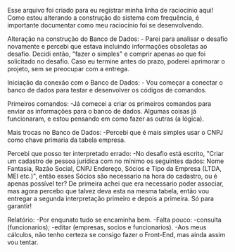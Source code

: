Esse arquivo foi criado para eu registrar minha linha de raciocínio aqui!
Como estou alterando a construção do sistema com frequência, é importante documentar como meu raciocínio foi se desenvolvendo.

Alteração na construção do Banco de Dados:
    - Parei para analisar o desafio novamente e percebi que estava incluindo informações obsoletas ao desafio. Decidi então, "fazer o simples" e comprir apenas ao que foi solicitado no desafio. Caso eu termine antes do prazo, poderei aprimorar o projeto, sem se preocupar com a entrega.

Iniciação da conexão com o Banco de Dados:
    - Vou começar a conectar o banco de dados para testar e desenvolver os códigos de comandos.

Primeiros comandos:
    -Já comecei a criar os primeiros comandos para enviar as informações para o banco de dados. Algumas coisas já funcionaram, e estou pensando em como fazer as outras (a lógica).

Mais trocas no Banco de Dados: 
    -Percebi que é mais simples usar o CNPJ como chave primaria da tabela empresa.

Percebi que posso ter interpretado errado:
    -No desafio está escrito, "Criar um cadastro de pessoa jurídica com no mínimo os seguintes dados: Nome Fantasia, Razão Social, CNPJ Endereço, Sócios e Tipo da Empresa (LTDA, MEI etc.)", então esses Sócios são necessario na hora do cadastro, ou é apenas possível ter? De primeira achei que era necessario poder associar, mas agora percebo que talvez deva esta na mesma tabela, então vou entregar a segunda interpretação primeiro e depois a primeira. Só para garantir!

Relatório:
    -Por enqunato tudo se encaminha bem.
    -Falta pouco:
        -consulta (funcionarios);
        -editar (empresas, socios e funcionarios).
    -Aos meus cálculos, não tenho certeza se consigo fazer o Front-End, mas ainda assim vou tentar.